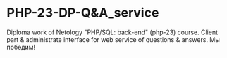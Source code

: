 # PHP-23-DP-Q&amp;A_service

Diploma work of Netology &#34;PHP/SQL: back-end&#34; (php-23) course. Client part &amp; administrate interface for web service of questions &amp; answers.
Мы победим!